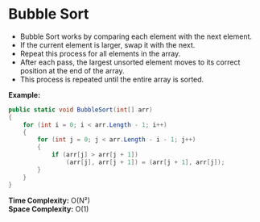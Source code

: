 # Bubble Sort

- Bubble Sort works by comparing each element with the next element.
- If the current element is larger, swap it with the next.
- Repeat this process for all elements in the array.
- After each pass, the largest unsorted element moves to its correct position at the end of the array.
- This process is repeated until the entire array is sorted.

**Example:**

```csharp
public static void BubbleSort(int[] arr)
{
    for (int i = 0; i < arr.Length - 1; i++)
    {
        for (int j = 0; j < arr.Length - i - 1; j++)
        {
            if (arr[j] > arr[j + 1])
                (arr[j], arr[j + 1]) = (arr[j + 1], arr[j]);
        }
    }
}
```

**Time Complexity:** O(N²)  
**Space Complexity:** O(1)
